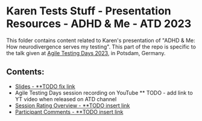 # Karen Tests Stuff - Presentation Resources - ADHD & Me - ATD 2023

This folder contains content related to Karen's presentation of "ADHD & Me: How neurodivergence serves my testing". This part of the repo is specific to the talk given at [Agile Testing Days 2023](https://agiletestingdays.com/), in Potsdam, Germany.

## Contents:

- [Slides - \*\*TODO fix link]()
- Agile Testing Days session recording on YouTube
  \*\* TODO - add link to YT video when released on ATD channel
- [Session Rating Overview - \*\*TODO insert link]()
- [Participant Comments - \*\*TODO insert link]()
